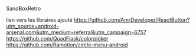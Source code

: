 SandBoxRetro

lien vers les libraires ajouté
https://github.com/AmrDeveloper/ReactButton?utm_source=android-arsenal.com&utm_medium=referral&utm_campaign=6757
https://github.com/QuadFlask/colorpicker
https://github.com/Ramotion/circle-menu-android
